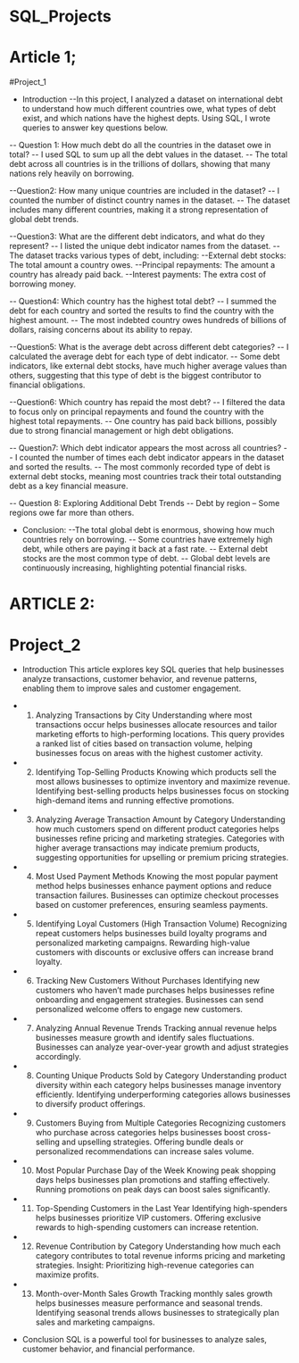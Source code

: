 # SQL_Projects

# Article 1;
#Project_1
* Introduction
--In this project, I analyzed a dataset on international debt to understand how much different countries owe, what types of debt exist, and which nations have the highest depts. Using SQL, I wrote queries to answer key questions below.

-- Question 1: How much debt do all the countries in the dataset owe in total?
-- I used SQL to sum up all the debt values in the dataset.
-- The total debt across all countries is in the trillions of dollars, showing that many nations rely heavily on borrowing.

--Question2: How many unique countries are included in the dataset?
-- I counted the number of distinct country names in the dataset.
-- The dataset includes many different countries, making it a strong representation of global debt trends.

--Question3: What are the different debt indicators, and what do they represent?
-- I listed the unique debt indicator names from the dataset.
-- The dataset tracks various types of debt, including:
--External debt stocks: The total amount a country owes.
--Principal repayments: The amount a country has already paid back.
--Interest payments: The extra cost of borrowing money.

-- Question4: Which country has the highest total debt?
-- I summed the debt for each country and sorted the results to find the country with the highest amount.
-- The most indebted country owes hundreds of billions of dollars, raising concerns about its ability to repay.

--Question5: What is the average debt across different debt categories?
-- I calculated the average debt for each type of debt indicator.
-- Some debt indicators, like external debt stocks, have much higher average values than others, suggesting that this type of debt is the biggest contributor to financial obligations.

--Question6: Which country has repaid the most debt?
-- I filtered the data to focus only on principal repayments and found the country with the highest total repayments.
-- One country has paid back billions, possibly due to strong financial management or high debt obligations.

-- Question7: Which debt indicator appears the most across all countries?
-- I counted the number of times each debt indicator appears in the dataset and sorted the results.
-- The most commonly recorded type of debt is external debt stocks, meaning most countries track their total outstanding debt as a key financial measure.

-- Question 8: Exploring Additional Debt Trends
-- Debt by region – Some regions owe far more than others.

* Conclusion:
--The total global debt is enormous, showing how much countries rely on borrowing.
-- Some countries have extremely high debt, while others are paying it back at a fast rate.
-- External debt stocks are the most common type of debt.
-- Global debt levels are continuously increasing, highlighting potential financial risks.

# ARTICLE 2:
# Project_2
* Introduction
This article explores key SQL queries that help businesses analyze transactions, customer behavior, and revenue patterns, enabling them to improve sales and customer engagement.

* 1. Analyzing Transactions by City
Understanding where most transactions occur helps businesses allocate resources and tailor marketing efforts to high-performing locations.
This query provides a ranked list of cities based on transaction volume, helping businesses focus on areas with the highest customer activity.

* 2. Identifying Top-Selling Products
Knowing which products sell the most allows businesses to optimize inventory and maximize revenue.
 Identifying best-selling products helps businesses focus on stocking high-demand items and running effective promotions.

* 3. Analyzing Average Transaction Amount by Category
Understanding how much customers spend on different product categories helps businesses refine pricing and marketing strategies.
Categories with higher average transactions may indicate premium products, suggesting opportunities for upselling or premium pricing strategies.

* 4. Most Used Payment Methods
Knowing the most popular payment method helps businesses enhance payment options and reduce transaction failures.
Businesses can optimize checkout processes based on customer preferences, ensuring seamless payments.

* 5. Identifying Loyal Customers (High Transaction Volume)
Recognizing repeat customers helps businesses build loyalty programs and personalized marketing campaigns.
Rewarding high-value customers with discounts or exclusive offers can increase brand loyalty.

* 6. Tracking New Customers Without Purchases
Identifying new customers who haven’t made purchases helps businesses refine onboarding and engagement strategies.
Businesses can send personalized welcome offers to engage new customers.

* 7. Analyzing Annual Revenue Trends
Tracking annual revenue helps businesses measure growth and identify sales fluctuations.
Businesses can analyze year-over-year growth and adjust strategies accordingly.

* 8. Counting Unique Products Sold by Category
Understanding product diversity within each category helps businesses manage inventory efficiently.
Identifying underperforming categories allows businesses to diversify product offerings.

* 9. Customers Buying from Multiple Categories
Recognizing customers who purchase across categories helps businesses boost cross-selling and upselling strategies.
Offering bundle deals or personalized recommendations can increase sales volume.

* 10. Most Popular Purchase Day of the Week
Knowing peak shopping days helps businesses plan promotions and staffing effectively.
Running promotions on peak days can boost sales significantly.

* 11. Top-Spending Customers in the Last Year
Identifying high-spenders helps businesses prioritize VIP customers.
Offering exclusive rewards to high-spending customers can increase retention.

* 12. Revenue Contribution by Category
Understanding how much each category contributes to total revenue informs pricing and marketing strategies.
Insight: Prioritizing high-revenue categories can maximize profits.

* 13. Month-over-Month Sales Growth
Tracking monthly sales growth helps businesses measure performance and seasonal trends.
Identifying seasonal trends allows businesses to strategically plan sales and marketing campaigns.


* Conclusion
SQL is a powerful tool for businesses to analyze sales, customer behavior, and financial performance.
